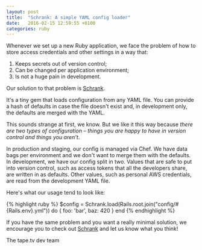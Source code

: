 ```yaml
---
layout: post
title:  "Schrank: A simple YAML config loader"
date:   2016-02-15 12:59:55 +0100
categories: ruby
---
```


Whenever we set up a new Ruby application, we face the problem of how
to store access credentials and other settings in a way that:

1. Keeps secrets out of version control;
1. Can be changed per application environment;
1. Is not a huge pain in development.

Our solution to that problem is [Schrank][schrank].

It's a tiny gem that loads configuration from any YAML file. You can
provide a hash of defaults in case the file doesn't exist and, in development
only, the defaults are merged with the YAML.

This sounds strange at first, we know. But we like it this way because *there
are two types of configuration – things you are happy to have in version
control and things you aren't*.

In production and staging, our config is managed via Chef. We have data bags
per environment and we don't want to merge them with the defaults. In
development, we have our config split in two.
Values that are safe to put into version control, such as access tokens
that all the developers share, are written in as defaults. Other values,
such as personal AWS credentials, are read from the development YAML file.

Here's what our usage tend to look like:

{% highlight ruby %}
$config = Schrank.load(Rails.root.join("config/#{Rails.env}.yml")) do
  {
    foo: 'bar',
    baz: 420
  }
end
{% endhighlight %}

If you have the same problem and you want a really minimal solution,
we encourage you to check out [Schrank][schrank] and let us know what you
think!

The tape.tv dev team

[schrank]: https://github.com/tape-tv/schrank
